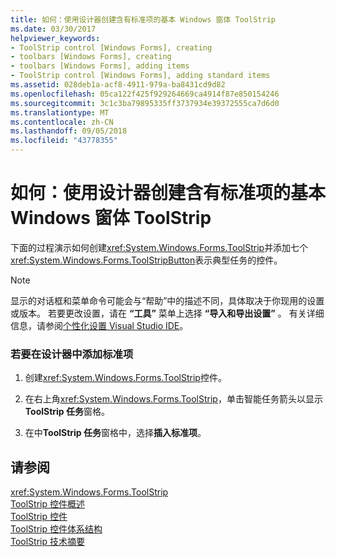 ```yaml
---
title: 如何：使用设计器创建含有标准项的基本 Windows 窗体 ToolStrip
ms.date: 03/30/2017
helpviewer_keywords:
- ToolStrip control [Windows Forms], creating
- toolbars [Windows Forms], creating
- toolbars [Windows Forms], adding items
- ToolStrip control [Windows Forms], adding standard items
ms.assetid: 028deb1a-acf8-4911-979a-ba8431cd9d82
ms.openlocfilehash: 05ca122f425f929264669ca4914f87e850154246
ms.sourcegitcommit: 3c1c3ba79895335ff3737934e39372555ca7d6d0
ms.translationtype: MT
ms.contentlocale: zh-CN
ms.lasthandoff: 09/05/2018
ms.locfileid: "43778355"
---
```

# <a name="how-to-create-a-basic-windows-forms-toolstrip-with-standard-items-using-the-designer"></a>如何：使用设计器创建含有标准项的基本 Windows 窗体 ToolStrip
下面的过程演示如何创建<xref:System.Windows.Forms.ToolStrip>并添加七个<xref:System.Windows.Forms.ToolStripButton>表示典型任务的控件。  
  
> [!NOTE]
>  显示的对话框和菜单命令可能会与“帮助”中的描述不同，具体取决于你现用的设置或版本。 若要更改设置，请在 **“工具”** 菜单上选择 **“导入和导出设置”** 。 有关详细信息，请参阅[个性化设置 Visual Studio IDE](/visualstudio/ide/personalizing-the-visual-studio-ide)。  
  
### <a name="to-add-standard-items-in-the-designer"></a>若要在设计器中添加标准项  
  
1.  创建<xref:System.Windows.Forms.ToolStrip>控件。  
  
2.  在右上角<xref:System.Windows.Forms.ToolStrip>，单击智能任务箭头以显示**ToolStrip 任务**窗格。  
  
3.  在中**ToolStrip 任务**窗格中，选择**插入标准项**。  
  
## <a name="see-also"></a>请参阅  
 <xref:System.Windows.Forms.ToolStrip>  
 [ToolStrip 控件概述](../../../../docs/framework/winforms/controls/toolstrip-control-overview-windows-forms.md)  
 [ToolStrip 控件](../../../../docs/framework/winforms/controls/toolstrip-control-windows-forms.md)  
 [ToolStrip 控件体系结构](../../../../docs/framework/winforms/controls/toolstrip-control-architecture.md)  
 [ToolStrip 技术摘要](../../../../docs/framework/winforms/controls/toolstrip-technology-summary.md)
